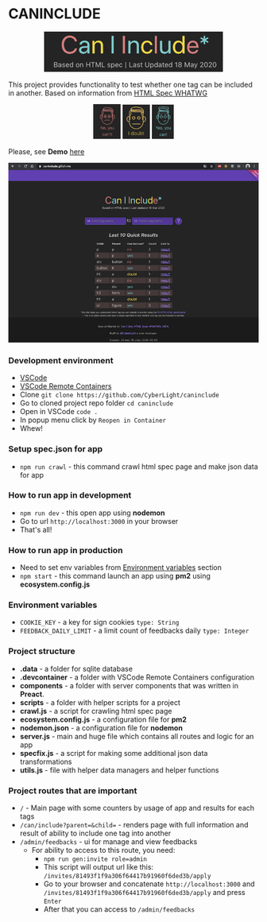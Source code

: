 # CANINCLUDE

<div align="center">
    <img src="docs/images/logo.png" width="360px"/>
</div>

This project provides functionality to test whether one tag can be included in another. Based on information from [HTML Spec WHATWG](https://html.spec.whatwg.org/)

<div align="center">
    <img src="docs/images/no.png" alt="Nikulin" width="55px"/>
    <img src="docs/images/doubt.png" alt="Margunov" width="55px"/>
    <img src="docs/images/yes.png" alt="Vicin" width="44px"/>
</div>

Please, see **Demo** [here](https://caninclude.glitch.me)

<div align="center">
    <img src="docs/images/app_main_screen.png" width="560px"/>
</div>

### Development environment
* [VSCode](https://code.visualstudio.com/)
* [VSCode Remote Containers](https://code.visualstudio.com/docs/remote/containers#_installation)
* Clone `git clone https://github.com/CyberLight/caninclude`
* Go to cloned project repo folder `cd caninclude`
* Open in VSCode `code .`
* In popup menu click by `Reopen in Container`
* Whew!

### Setup spec.json for app
* `npm run crawl` - this command crawl html spec page and make json data for app

### How to run app in development
* `npm run dev` - this open app using **nodemon**
* Go to url `http://localhost:3000` in your browser
* That's all!

### How to run app in production
* Need to set env variables from [Environment variables](#environment-variables)  section
* `npm start` - this command launch an app using **pm2** using **ecosystem.config.js**

### Environment variables
* `COOKIE_KEY` - a key for sign cookies `type: String`
* `FEEDBACK_DAILY_LIMIT` - a limit count of feedbacks daily `type: Integer`

### Project structure
* **.data** - a folder for sqlite database
* **.devcontainer** - a folder with VSCode Remote Containers configuration
* **components** - a folder with server components that was written in **Preact**.
* **scripts** - a folder with helper scripts for a project
* **crawl.js** - a script for crawling html spec page
* **ecosystem.config.js** - a configuration file for **pm2**
* **nodemon.json** - a configuration file for **nodemon**
* **server.js** - main and huge file which contains all routes and logic for an app
* **specfix.js** - a script for making some additional json data transformations
* **utils.js** - file with helper data managers and helper functions

### Project routes that are important
* `/` - Main page with some counters by usage of app and results for each tags
* `/can/include?parent=&child=` - renders page with full information and result of ability to include one tag into another
* `/admin/feedbacks` - ui for manage and view feedbacks 
    * For ability to access to this route, you need:
        * `npm run gen:invite role=admin`
        * This script will output url like this: `/invites/81493f1f9a306f64417b91960f6ded3b/apply`
        * Go to your browser and concatenate `http://localhost:3000` and `/invites/81493f1f9a306f64417b91960f6ded3b/apply` and press `Enter`
        * After that you can access to `/admin/feedbacks`